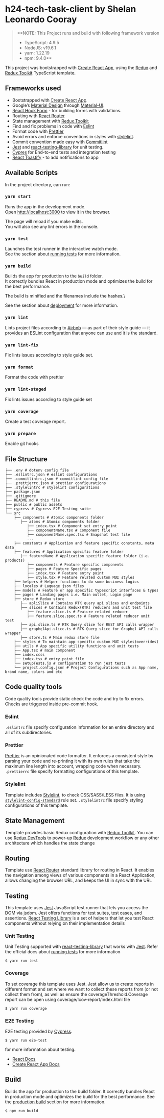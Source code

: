 # h24-tech-task-client by Shelan Leonardo Cooray

> \*\*NOTE: This Project runs and build with following framework version
>
> - TypeScript: 4.9.5
> - NodeJS: v19.6.1
> - yarn: 1.22.19
> - npm: 9.4.0\*\*

This project was bootstrapped with [Create React App](https://github.com/facebook/create-react-app), using the [Redux](https://redux.js.org/) and [Redux Toolkit](https://redux-toolkit.js.org/) TypeScript template.

## Frameworks used

- Bootstrapped with [Create React App](https://github.com/facebook/create-react-app).
- Google’s [Material Design](https://material.io) through [Material-UI](https://mui.com).
- [React Hook Form](https://react-hook-form.com/) - for building forms with validations.
- Routing with [React Router](https://reactrouter.com)
- State management with [Redux Toolkit](https://redux-toolkit.js.org/)
- Find and fix problems in code with [Eslint](https://eslint.org/)
- Format code with [Prettier](https://prettier.io/)
- Avoid errors and enforce conventions in styles with [stylelint](https://stylelint.io/).
- Commit convention made easy with [Commitlint](https://commitlint.js.org/#/)
- [Jest](https://jestjs.io/) and [react-testing-library](https://testing-library.com/docs/react-testing-library/intro) for unit testing.
- [Cypres](https://www.cypress.io/) for End-to-end tests and integration testing
- [React Toastify](https://fkhadra.github.io/react-toastify/introduction) - to add notifications to app

## Available Scripts

In the project directory, can run:

### `yarn start`

Runs the app in the development mode.\
Open [http://localhost:3000](http://localhost:3000) to view it in the browser.

The page will reload if you make edits.\
You will also see any lint errors in the console.

### `yarn test`

Launches the test runner in the interactive watch mode.\
See the section about [running tests](https://facebook.github.io/create-react-app/docs/running-tests) for more information.

### `yarn build`

Builds the app for production to the `build` folder.\
It correctly bundles React in production mode and optimizes the build for the best performance.

The build is minified and the filenames include the hashes.\

See the section about [deployment](https://facebook.github.io/create-react-app/docs/deployment) for more information.

### `yarn lint`

Lints project files according to [Airbnb](https://github.com/airbnb/javascript) — as part of their style guide — it provides an ESLint configuration that anyone can use and it is the standard.

### `yarn lint-fix`

Fix lints issues according to style guide set.

### `yarn format`

Format the code with prettier

### `yarn lint-staged`

Fix lints issues according to style guide set

### `yarn coverage`

Create a test coverage report.

### `yarn prepare`

Enable git hooks

## File Structure

```shell script
├── .env # dotenv config file
├── .eslintrc.json # eslint configurations
├── .commitlintrc.json # commitlint config file
├── .prettierrc.json # prettier configurations
├── .stylelintrc # stylelint configurations
├── package.json
├── .gitignore
├── README.md # this file
├── public # public assets
├── cypress # Cypress E2E Testing suite
└── src
    ├── components # Atomic components folder
       ├── atoms # Atomic components folder
          ├── index.tsx # Component set entry point
          ├── componentName.tsx # Component file
          ├── componentName.spec.tsx # Snapshot test file
          ...
    ├── constants # Application and feature specific constants, meta data
    ├── features # Application specific feature folder
       ├── featureName # Application specific feature folder (i.e. products)
          ├── components # Feature specific components
          ├── pages # Feature Specific pages
          ├── index.tsx # Feature entry point
          ├── style.tsx # Feature related custom MUI styles
    ├── helpers # Helper functions to do some business logics
    ├── locales # Laguage json files
    ├── models # Feature or app specific typescript interfaces & types
    ├── pages # Landing pages i.e. Main outlet, Login page
    ├── store # Redux store
       ├── apliSlice # Contains RTK query api slices and endpoints
       ├── slices # Contains Redux(RTK) reducers and unit test file
          ├── feature.slice.ts # Feature related reducer
          ├── feature.slice.spec.ts # Feature related reducer unit test
       ├── api.slice.ts # RTK Query slice for REST API calls wrapper
       ├── graphqlApi.slice.ts # RTK Query slice for Graphql API calls wrapper
       ├── store.ts # Main redux store file
    ├── styles # To maintain app specific custom MUI styles(overrides)
    ├── utils # App specific utility functions and unit tests
    ├── App.tsx # main component
    ├── index.ccss
    ├── index.tsx # entry point file
    └── setupTests.js # configuration to run jest tests
    └── project.config.json # Project Configurations such as App name, brand name, colors and etc
```

## Code quality tools

Code quality tools provide static check the code and try to fix errors. Checks are triggered inside pre-commit hook.

### Eslint

`.eslintrc` file specify configuration information for an entire directory and all of its subdirectories.

### Prettier

[Prettier](https://prettier.io/) is an opinionated code formatter. It enforces a consistent style by parsing your code and re-printing it with its own rules that take the maximum line length into account, wrapping code when necessary. `.prettierrc` file specify formatting configurations of this template.

### Stylelint

Template includes [Stylelint](https://stylelint.io/), to check CSS/SASS/LESS files. It is using [`stylelint-config-standard`](https://github.com/stylelint/stylelint-config-standard) rule set. `.stylelintrc` file specify styling configurations of this template.

## State Management

Template provides basic Redux configuration with [Redux Toolkit](https://redux-toolkit.js.org/). You can use [Redux DevTools](https://github.com/reduxjs/redux-devtools) to power-up [Redux](https://redux.js.org/) development workflow or any other architecture which handles the state change

## Routing

Template use [React Router](https://reactrouter.com/docs/en/v6) standard library for routing in React. It enables the navigation among views of various components in a React Application, allows changing the browser URL, and keeps the UI in sync with the URL

## Testing

This template uses [Jest](https://jestjs.io/) JavaScript test runner that lets you access the DOM via jsdom. Jest offers functions for test suites, test cases, and assertions. [React Testing Library](https://testing-library.com/docs/react-testing-library/intro/) is a set of helpers that let you test React components without relying on their implementation details

### Unit Testing

Unit Testing supported with [react-testing-library](https://testing-library.com/docs/react-testing-library/intro) that works with [Jest](https://github.com/facebook/jest). Refer the official docs about [running tests](https://create-react-app.dev/docs/running-tests/) for more information

```
$ yarn run test
```

### Coverage

To set coverage this template uses Jest. Jest allow us to create reports in different format and set where we want to collect these reports from (or not collect them from), as well as ensure the coverageThreshold.Coverage report can be open using coverage/lcov-report/index.html file

```
$ yarn run coverage
```

### E2E Testing

E2E testing provided by [Cypress](https://www.cypress.io/).

```
$ yarn run e2e-test
```

for more information about testing.

- [React Docs](https://reactjs.org/docs/testing.html)
- [Create React App Docs](https://create-react-app.dev/docs/running-tests/)

## Build

Builds the app for production to the build folder. It correctly bundles React in production mode and optimizes the build for the best performance. See the [production build](https://create-react-app.dev/docs/production-build/) section for more information.

```
$ npm run build
```
